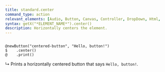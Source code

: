 ```yaml
---
title: standard.center
command_type: action
relevant_elements: [Audio, Button, Canvas, Controller, DropDown, Html, Image, MediaRecorder, Scale, Text, TextInput, Tooltip, Video, Youtube]
syntax: getX("*ELEMENT_NAME*").center()
description: Horizontally centers the element.
---
```


<pre><code class="language-diff-javascript diff-highlight">
@newButton("centered-button", "Hello, button!")
$    .center()
@    .print()
</code></pre>

↳ Prints a horizontally centered button that says `Hello, button!`.
